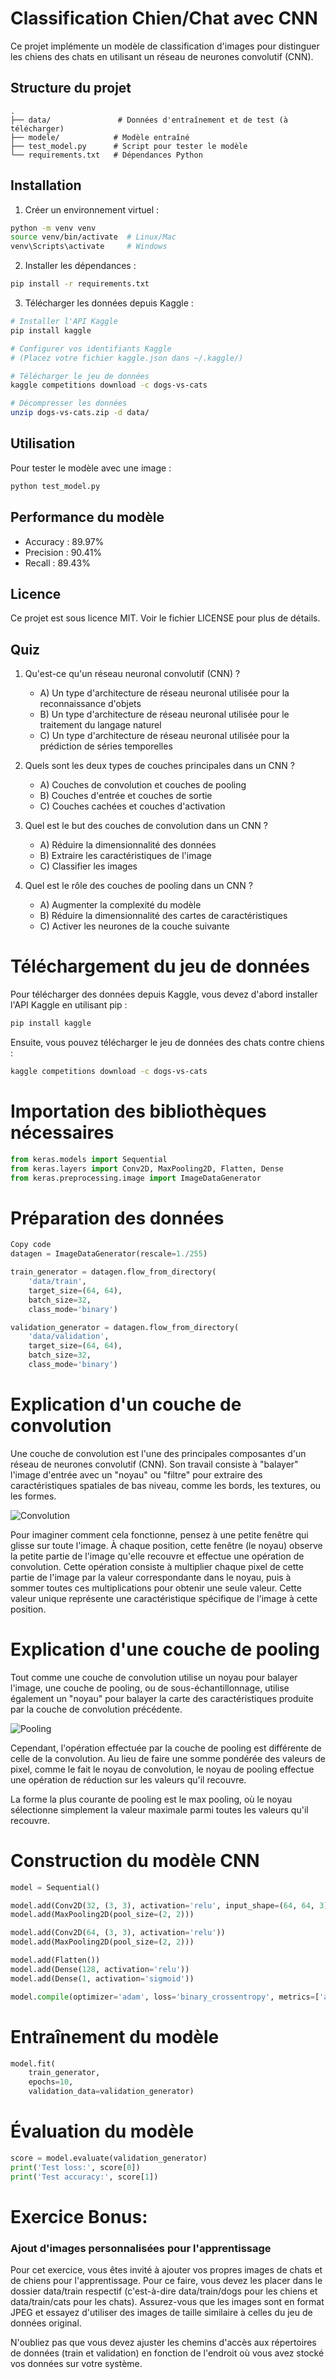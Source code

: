 # Classification Chien/Chat avec CNN

Ce projet implémente un modèle de classification d'images pour distinguer les chiens des chats en utilisant un réseau de neurones convolutif (CNN).

## Structure du projet

```
.
├── data/               # Données d'entraînement et de test (à télécharger)
├── modele/            # Modèle entraîné
├── test_model.py      # Script pour tester le modèle
└── requirements.txt   # Dépendances Python
```

## Installation

1. Créer un environnement virtuel :
```bash
python -m venv venv
source venv/bin/activate  # Linux/Mac
venv\Scripts\activate     # Windows
```

2. Installer les dépendances :
```bash
pip install -r requirements.txt
```

3. Télécharger les données depuis Kaggle :
```bash
# Installer l'API Kaggle
pip install kaggle

# Configurer vos identifiants Kaggle
# (Placez votre fichier kaggle.json dans ~/.kaggle/)

# Télécharger le jeu de données
kaggle competitions download -c dogs-vs-cats

# Décompresser les données
unzip dogs-vs-cats.zip -d data/
```

## Utilisation

Pour tester le modèle avec une image :
```bash
python test_model.py
```

## Performance du modèle

- Accuracy : 89.97%
- Precision : 90.41%
- Recall : 89.43%

## Licence

Ce projet est sous licence MIT. Voir le fichier LICENSE pour plus de détails.

## Quiz

1. Qu'est-ce qu'un réseau neuronal convolutif (CNN) ?
    - A) Un type d'architecture de réseau neuronal utilisée pour la reconnaissance d'objets
    - B) Un type d'architecture de réseau neuronal utilisée pour le traitement du langage naturel
    - C) Un type d'architecture de réseau neuronal utilisée pour la prédiction de séries temporelles

2. Quels sont les deux types de couches principales dans un CNN ?
    - A) Couches de convolution et couches de pooling
    - B) Couches d'entrée et couches de sortie
    - C) Couches cachées et couches d'activation

3. Quel est le but des couches de convolution dans un CNN ?
    - A) Réduire la dimensionnalité des données
    - B) Extraire les caractéristiques de l'image
    - C) Classifier les images

4. Quel est le rôle des couches de pooling dans un CNN ?
    - A) Augmenter la complexité du modèle
    - B) Réduire la dimensionnalité des cartes de caractéristiques
    - C) Activer les neurones de la couche suivante

# Téléchargement du jeu de données
Pour télécharger des données depuis Kaggle, vous devez d'abord installer l'API Kaggle en utilisant pip :

```bash
pip install kaggle
```
Ensuite, vous pouvez télécharger le jeu de données des chats contre chiens :

```bash
kaggle competitions download -c dogs-vs-cats
```
# Importation des bibliothèques nécessaires
```python
from keras.models import Sequential
from keras.layers import Conv2D, MaxPooling2D, Flatten, Dense
from keras.preprocessing.image import ImageDataGenerator
```

# Préparation des données

```python
Copy code
datagen = ImageDataGenerator(rescale=1./255)

train_generator = datagen.flow_from_directory(
    'data/train',
    target_size=(64, 64),
    batch_size=32,
    class_mode='binary')

validation_generator = datagen.flow_from_directory(
    'data/validation',
    target_size=(64, 64),
    batch_size=32,
    class_mode='binary')
```

# Explication d'un couche de convolution

Une couche de convolution est l'une des principales composantes d'un réseau de neurones convolutif (CNN). Son travail consiste à "balayer" l'image d'entrée avec un "noyau" ou "filtre" pour extraire des caractéristiques spatiales de bas niveau, comme les bords, les textures, ou les formes.

![Convolution](assets/noyau_convolution_FR.png)

Pour imaginer comment cela fonctionne, pensez à une petite fenêtre qui glisse sur toute l'image. À chaque position, cette fenêtre (le noyau) observe la petite partie de l'image qu'elle recouvre et effectue une opération de convolution. Cette opération consiste à multiplier chaque pixel de cette partie de l'image par la valeur correspondante dans le noyau, puis à sommer toutes ces multiplications pour obtenir une seule valeur. Cette valeur unique représente une caractéristique spécifique de l'image à cette position.

# Explication d'une couche de pooling


Tout comme une couche de convolution utilise un noyau pour balayer l'image, une couche de pooling, ou de sous-échantillonnage, utilise également un "noyau" pour balayer la carte des caractéristiques produite par la couche de convolution précédente.

![Pooling](assets/pooling_kernel.png)

Cependant, l'opération effectuée par la couche de pooling est différente de celle de la convolution. Au lieu de faire une somme pondérée des valeurs de pixel, comme le fait le noyau de convolution, le noyau de pooling effectue une opération de réduction sur les valeurs qu'il recouvre.

La forme la plus courante de pooling est le max pooling, où le noyau sélectionne simplement la valeur maximale parmi toutes les valeurs qu'il recouvre.

# Construction du modèle CNN
```python
model = Sequential()

model.add(Conv2D(32, (3, 3), activation='relu', input_shape=(64, 64, 3)))
model.add(MaxPooling2D(pool_size=(2, 2)))

model.add(Conv2D(64, (3, 3), activation='relu'))
model.add(MaxPooling2D(pool_size=(2, 2)))

model.add(Flatten())
model.add(Dense(128, activation='relu'))
model.add(Dense(1, activation='sigmoid'))

model.compile(optimizer='adam', loss='binary_crossentropy', metrics=['accuracy'])
```

# Entraînement du modèle

```python
model.fit(
    train_generator,
    epochs=10,
    validation_data=validation_generator)
```
# Évaluation du modèle

```python
score = model.evaluate(validation_generator)
print('Test loss:', score[0])
print('Test accuracy:', score[1])
```
# Exercice Bonus:

### Ajout d'images personnalisées pour l'apprentissage
Pour cet exercice, vous êtes invité à ajouter vos propres images de chats et de chiens pour l'apprentissage. Pour ce faire, vous devez les placer dans le dossier data/train respectif (c'est-à-dire data/train/dogs pour les chiens et data/train/cats pour les chats). Assurez-vous que les images sont en format JPEG et essayez d'utiliser des images de taille similaire à celles du jeu de données original.

N'oubliez pas que vous devez ajuster les chemins d'accès aux répertoires de données (train et validation) en fonction de l'endroit où vous avez stocké vos données sur votre système.


